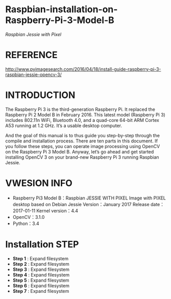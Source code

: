 # Raspbian-installation-on-Raspberry-Pi-3-Model-B
 *Raspbian Jessie with Pixel*
 
# REFERENCE

http://www.pyimagesearch.com/2016/04/18/install-guide-raspberry-pi-3-raspbian-jessie-opencv-3/

# INTRODUCTION

The Raspberry Pi 3 is the third-generation Raspberry Pi. It replaced the Raspberry Pi 2 Model B in February 2016. This latest model (Raspberry Pi 3) includes 802.11n WiFi, Bluetooth 4.0, and a quad-core 64-bit ARM Cortex A53 running at 1.2 GHz. It’s a usable desktop computer. 

And the goal of this manual is to thus guide you step-by-step through the compile and installation process. There are ten parts in this document. If you follow these steps, you can operate image processing using OpenCV on the Raspberry Pi 3 Model B. Anyway, let’s go ahead and get started installing OpenCV 3 on your brand-new Raspberry Pi 3 running Raspbian Jessie.

# VWESION INFO
- Raspberry Pi3 Model B：Raspbian JESSIE WITH PIXEL
 Image with PIXEL desktop based on Debian Jessie
 Version：January 2017
 Release date：2017-01-11
 Kernel version：4.4
- OpenCV：3.1.0
- Python：3.4



# Installation STEP
- __Step 1__ : Expand filesystem
- __Step 2__ : Expand filesystem
- __Step 3__ : Expand filesystem
- __Step 4__ : Expand filesystem
- __Step 5__ : Expand filesystem
- __Step 6__ : Expand filesystem
- __Step 7__ : Expand filesystem
